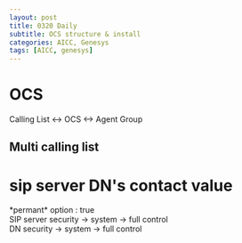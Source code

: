 ```yaml
---
layout: post
title: 0320 Daily
subtitle: OCS structure & install
categories: AICC, Genesys
tags: [AICC, genesys]
---
```

  
# OCS
Calling List <-> OCS <-> Agent Group  

## Multi calling list

# sip server DN's contact value  
\*permant\* option : true  
 SIP server security -> system -> full control  
 DN security -> system -> full control  